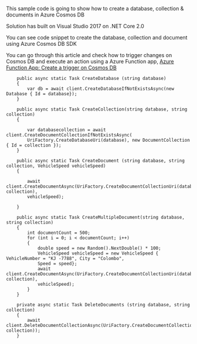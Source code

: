 This sample code is going to show how to create a database, collection & documents in Azure Cosmos DB

Solution has built on Visual Studio 2017 on .NET Core 2.0

You can see code snippet to create the database, collection and document using Azure Cosmos DB SDK

You can go through this article and check how to trigger changes on Cosmos DB and execute an action using a Azure Function app, <a href="https://social.technet.microsoft.com/wiki/contents/articles/50897.azure-function-app-create-a-trigger-on-cosmos-db.aspx">Azure  Function App: Create a trigger on Cosmos DB</a>


        public async static Task CreateDatabase (string database)
        {
            var db = await client.CreateDatabaseIfNotExistsAsync(new Database { Id = database});
        }

        public async static Task CreateCollection(string database, string collection)
        {

            var databasecollection = await client.CreateDocumentCollectionIfNotExistsAsync(
            UriFactory.CreateDatabaseUri(database), new DocumentCollection { Id = collection });
        }

        public async static Task CreateDocument (string database, string collection, VehicleSpeed vehicleSpeed)
        {

            await client.CreateDocumentAsync(UriFactory.CreateDocumentCollectionUri(database, collection),
            vehicleSpeed);
          
        }

        public async static Task CreateMultipleDocument(string database, string collection)
        {
            int documentCount = 500;
            for (int i = 0; i < documentCount; i++)
            {
                double speed = new Random().NextDouble() * 100;
                VehicleSpeed vehicleSpeed = new VehicleSpeed { VehicleNumber = "KJ -7788", City = "Colombo",
                Speed = speed};
                await client.CreateDocumentAsync(UriFactory.CreateDocumentCollectionUri(database, collection),
                vehicleSpeed);
            }
        }

        private async static Task DeleteDocuments (string database, string collection)
        {
            await client.DeleteDocumentCollectionAsync(UriFactory.CreateDocumentCollectionUri(database, collection));
        }
